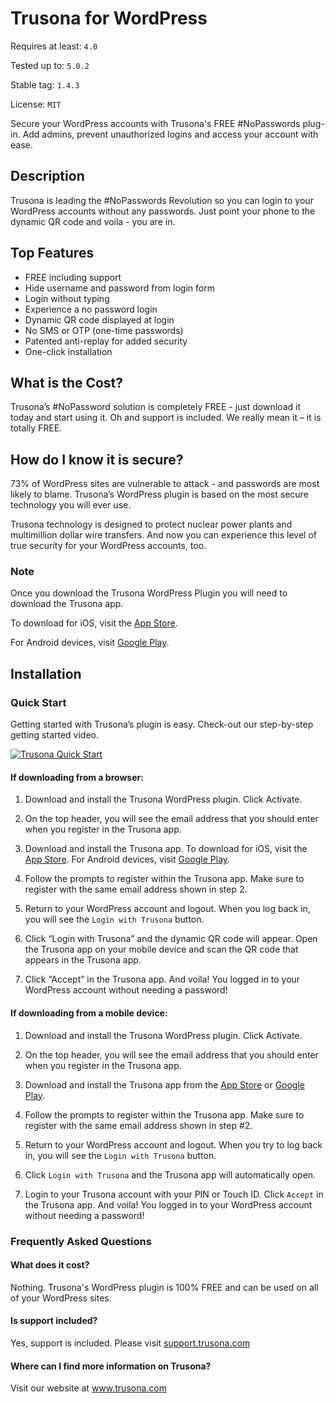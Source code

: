 # Trusona for WordPress

Requires at least: `4.0`

Tested up to: `5.0.2`

Stable tag: `1.4.3`

License: `MIT`

Secure your WordPress accounts with Trusona's FREE #NoPasswords plug-in. Add admins, prevent unauthorized logins and access your account with ease.

## Description

Trusona is leading the #NoPasswords Revolution so you can login to your WordPress accounts without any passwords. Just point your phone to the dynamic QR code and voila - you are in.

## Top Features

*   FREE including support
*   Hide username and password from login form
*   Login without typing
*   Experience a no password login
*   Dynamic QR code displayed at login
*   No SMS or OTP (one-time passwords)
*   Patented anti-replay for added security
*   One-click installation

## What is the Cost?

Trusona’s #NoPassword solution is completely FREE  - just download it today and start using it. Oh and support is included. We really mean it – it is totally FREE.

## How do I know it is secure?

73% of WordPress sites are vulnerable to attack - and passwords are most likely to blame. Trusona’s WordPress plugin is based on the most secure technology you will ever use.

Trusona technology is designed to protect nuclear power plants and multimillion dollar wire transfers. And now you can experience this level of true security for your WordPress accounts, too.

### Note

Once you download the Trusona WordPress Plugin you will need to download the Trusona app.

To download for iOS, visit the [App Store](https://itunes.apple.com/us/app/trusona/id1052983449).

For Android devices, visit [Google Play](https://play.google.com/store/apps/details?id=com.trusona.trusona).

## Installation

### Quick Start

Getting started with Trusona’s plugin is easy. Check-out our step-by-step getting started video.

[![Trusona Quick Start](http://img.youtube.com/vi/icjR_6KIhDE/0.jpg)](https://www.youtube.com/watch?v=icjR_6KIhDE)


#### If downloading from a browser:

1. Download and install the Trusona WordPress plugin. Click Activate.

2. On the top header, you will see the email address that you should enter when you register in the Trusona app.

3. Download and install the Trusona app. To download for iOS, visit the [App Store](https://itunes.apple.com/us/app/trusona/id1052983449). For Android devices, visit [Google Play](https://play.google.com/store/apps/details?id=com.trusona.trusona).

4. Follow the prompts to register within the Trusona app. Make sure to register with the same email address shown in step 2.

5. Return to your WordPress account and logout. When you log back in, you will see the `Login with Trusona` button.

6. Click “Login with Trusona” and the dynamic QR code will appear. Open the Trusona app on your mobile device and scan the QR code that appears in the Trusona app.

7. Click “Accept” in the Trusona app. And voila! You logged in to your WordPress account without needing a password!


#### If downloading from a mobile device:

1. Download and install the Trusona WordPress plugin. Click Activate.

2. On the top header, you will see the email address that you should enter when you register in the Trusona app.

3. Download and install the Trusona app from the [App Store](https://itunes.apple.com/us/app/trusona/id1052983449) or [Google Play](https://play.google.com/store/apps/details?id=com.trusona.trusona).

4. Follow the prompts to register within the Trusona app. Make sure to register with the same email address shown in step #2.

5. Return to your WordPress account and logout. When you try to log back in, you will see the `Login with Trusona` button.

6. Click `Login with Trusona`  and the Trusona app will automatically open.

7. Login to your Trusona account with your PIN or Touch ID. Click `Accept` in the Trusona app. And voila! You logged in to your WordPress account without needing a password!

### Frequently Asked Questions

#### What does it cost?

Nothing. Trusona's WordPress plugin is 100% FREE and can be used on all of your WordPress sites.

#### Is support included?

Yes, support is included. Please visit [support.trusona.com](http://support.trusona.com)

#### Where can I find more information on Trusona?

Visit our website at www.trusona.com

